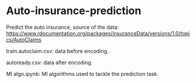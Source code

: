 # Auto-insurance-prediction

Predict the auto insurance, source of the data: https://www.rdocumentation.org/packages/insuranceData/versions/1.0/topics/AutoClaims

train.autoclaim.csv: data before encoding.

autoready.csv: data after encoding.

Ml algo.ipynb: Ml algorithms used to tackle the prediction task.

